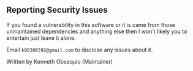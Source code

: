 ## Reporting Security Issues

If you found a vulnerability in this software or it is came from those unmaintained dependencies and anything else then I won't likely you to entertain just leave it alone.

Email `k80308392@gmail.com` to disclose any issues about it.

Written by Kenneth Obsequio (Maintainer)
